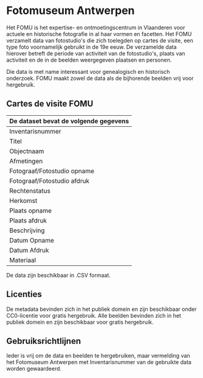 # Fotomuseum Antwerpen
Het FOMU is het expertise- en ontmoetingscentrum in Vlaanderen voor actuele en historische fotografie in al haar vormen en facetten.
Het FOMU verzamelt data van fotostudio's die zich toelegden op cartes de visite, een type foto voornamelijk gebruikt in de 19e eeuw.
De verzamelde data hierover betreft de periode van activiteit van de fotostudio's,  plaats van activiteit en de in de beelden weergegeven plaatsen en personen.

Die data is met name interessant voor genealogisch en historisch onderzoek.
FOMU  maakt zowel de data als de bijhorende beelden vrij voor hergebruik.

## Cartes de visite FOMU
De dataset bevat de volgende gegevens |
 ---------------------------------------|
 Inventarisnummer |
 Titel |
 Objectnaam |
 Afmetingen |
 Fotograaf/Fotostudio opname |
 Fotograaf/Fotostudio afdruk |
 Rechtenstatus |
 Herkomst |
 Plaats opname |
 Plaats afdruk |
 Beschrijving |
 Datum Opname |
 Datum Afdruk |
 Materiaal |
 
De data zijn beschikbaar in .CSV formaat.

## Licenties
De metadata bevinden zich in het publiek domein en zijn beschikbaar onder CC0-licentie voor gratis hergebruik.
Alle beelden bevinden zich in het publiek domein en zijn beschikbaar voor gratis hergebruik.

## Gebruiksrichtlijnen
Ieder is vrij om de data en beelden te hergebruiken, maar vermelding van het Fotomuseum Antwerpen met Inventarisnummer van de gebruikte data worden gewaardeerd. 
